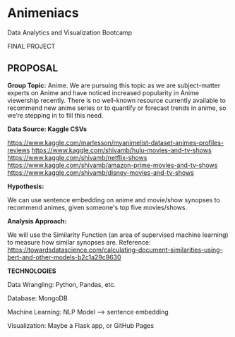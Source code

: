 # Animeniacs
Data Analytics and Visualization Bootcamp 


FINAL PROJECT 

## PROPOSAL 

**Group Topic:** Anime.  We are pursuing this topic as we are subject-matter experts on Anime and have noticed increased popularity in Anime viewership recently. There is no well-known resource currently available to recommend new anime series or to quantify or  forecast trends in anime, so we’re stepping in to fill this need. 


**Data Source: Kaggle CSVs** 

https://www.kaggle.com/marlesson/myanimelist-dataset-animes-profiles-reviews
https://www.kaggle.com/shivamb/hulu-movies-and-tv-shows
https://www.kaggle.com/shivamb/netflix-shows
https://www.kaggle.com/shivamb/amazon-prime-movies-and-tv-shows
https://www.kaggle.com/shivamb/disney-movies-and-tv-shows


**Hypothesis:**

We can use sentence embedding on anime and movie/show synopses to recommend animes, given someone's top five movies/shows.



**Analysis Approach:**

We will use the Similarity Function (an area of supervised machine learning) to measure how similar synopses are. 
Reference: https://towardsdatascience.com/calculating-document-similarities-using-bert-and-other-models-b2c1a29c9630



**TECHNOLOGIES**

Data Wrangling: Python, Pandas, etc.

Database: MongoDB

Machine Learning: NLP Model --> sentence embedding

Visualization: Maybe a Flask app, or GitHub Pages



